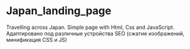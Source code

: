 # Japan_landing_page
Travelling across Japan. Simple page with Html, Css and JavaScript.
Адаптировано под различные устройства
SEO (сжатие изображений, минификация CSS и JS)

